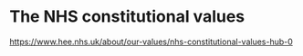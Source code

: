 # The NHS constitutional values
https://www.hee.nhs.uk/about/our-values/nhs-constitutional-values-hub-0
